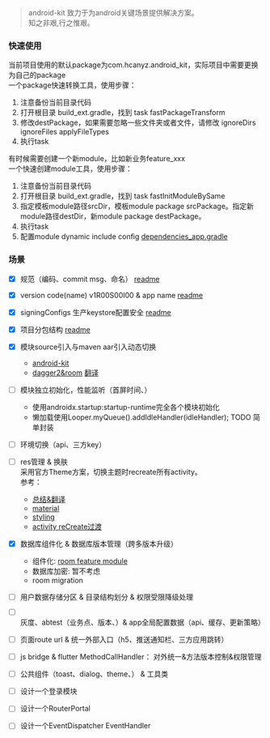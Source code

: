> android-kit 致力于为android关键场景提供解决方案。  
> 知之非艰,行之惟艰。

### 快速使用

当前项目使用的默认package为com.hcanyz.android_kit，实际项目中需要更换为自己的package  
一个package快速转换工具，使用步骤：
1. 注意备份当前目录代码
2. 打开根目录 build_ext.gradle，找到 task fastPackageTransform
3. 修改destPackage，如果需要忽略一些文件夹或者文件，请修改 ignoreDirs ignoreFiles applyFileTypes
5. 执行task

有时候需要创建一个新module，比如新业务feature_xxx  
一个快速创建module工具，使用步骤：
1. 注意备份当前目录代码
2. 打开根目录 build_ext.gradle，找到 task fastInitModuleBySame
3. 指定模板module路径srcDir，模板module package srcPackage。指定新module路径destDir，新module package destPackage。
4. 执行task
5. 配置module dynamic include config [dependencies_app.gradle](./z_gradle/dependencies_app.gradle)

### 场景

- [x] 规范（编码、commit msg、命名） [readme](./DEVELOPERS.md)

- [x] version code(name) v1R00S00I00  & app name [readme](app/build.gradle)

- [x] signingConfigs 生产keystore配置安全 [readme](https://juejin.im/post/6855939988715438088)

- [x] 项目分包结构 [readme](./DEVELOPERS.md#项目分包结构)

- [x] 模块source引入与maven aar引入动态切换
    - [android-kit](./)
    - [dagger2&room](https://medium.com/mindorks/writing-a-modular-project-on-android-304f3b09cb37) [翻译](https://blog.wangjiegulu.com/2018/02/13/writing_a_modular_project_on_android/)

- [ ] 模块独立初始化，性能监听（首屏时间、）
    - 使用androidx.startup:startup-runtime完全各个模块初始化
    - 懒加载使用Looper.myQueue().addIdleHandler(idleHandler); TODO 简单封装

- [ ] 环境切换（api、三方key）

- [ ] res管理 & 换肤  
    采用官方Theme方案，切换主题时recreate所有activity。  
    参考：
    - [总结&翻译](https://juejin.im/post/6844904200673968141)
    - [material](https://material.io/design/color/the-color-system.html#color-theme-creation)
    - [styling](https://medium.com/androiddevelopers/android-styling-themes-vs-styles-ebe05f917578)
    - [activity reCreate过渡](https://github.com/iKirby/ithomereader/blob/1f1b2ceac8c70305b37b24f13797af48e0e146d4/app/src/main/java/me/ikirby/ithomereader/ui/activity/ThemeSwitchTransitionActivity.kt)

- [x] 数据库组件化 & 数据库版本管理（跨多版本升级）
    - 组件化: [room feature module](https://github.com/android/architecture-components-samples/issues/274)
    - 数据库加密: 暂不考虑
    - room migration

- [ ] 用户数据存储分区 & 目录结构划分 & 权限受限降级处理

- [ ] 灰度、abtest（业务点、版本、）& app全局配置数据（api、缓存、更新策略）

- [ ] 页面route url & 统一外部入口（h5、推送通知栏、三方应用跳转）

- [ ] js bridge  & flutter MethodCallHandler： 对外统一&方法版本控制&权限管理

- [ ] 公共组件（toast、dialog、theme、） & 工具类

- [ ] 设计一个登录模块

- [ ] 设计一个RouterPortal

- [ ] 设计一个EventDispatcher EventHandler